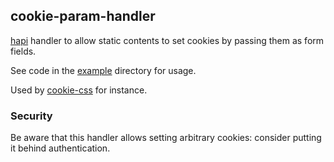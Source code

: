 ## cookie-param-handler

[hapi](https://github.com/hapijs/hapi) handler to allow static contents to set cookies by passing them as form fields.

See code in the [example](example) directory for usage.

Used by [cookie-css](distalog/cookie-css) for instance.

### Security

Be aware that this handler allows setting arbitrary cookies: consider
putting it behind authentication.
